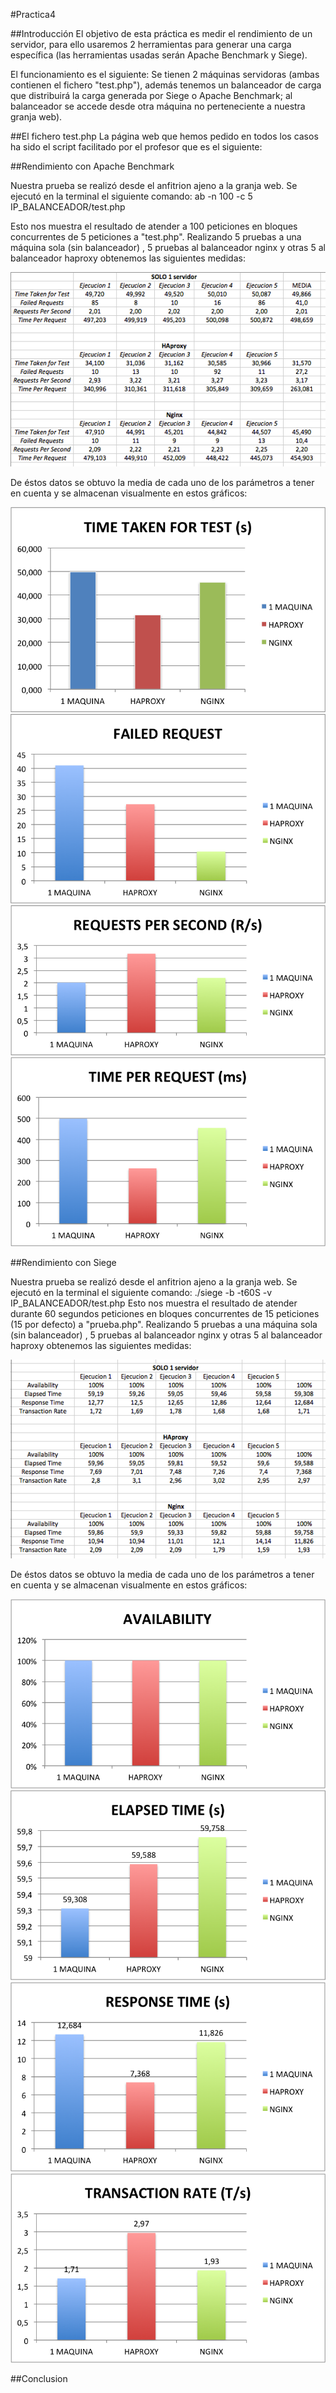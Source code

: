#Practica4


##Introducción
El objetivo de esta práctica es medir el rendimiento de un servidor, para ello usaremos 2 herramientas para generar una
carga específica (las herramientas usadas serán Apache Benchmark y Siege).

El funcionamiento es el siguiente: Se tienen 2 máquinas servidoras (ambas contienen el fichero "test.php"), además tenemos un balanceador de carga que distribuirá la carga generada por Siege o Apache
Benchmark; al balanceador se accede desde otra máquina no perteneciente a nuestra granja web).

##El fichero test.php
La página web que hemos pedido en todos los casos ha sido el script facilitado por el profesor que es el siguiente:

<?php
$tiempo_inicio = microtime(true);
for ($i=0; $i<3000000; $i++){
$a = $i * $i;
$b = $a ‐ $i;
$c = $a / $b;
$d = 1 / $c;
}
$tiempo_fin = microtime(true);
echo "Tiempo empleado: " . round($tiempo_fin ‐ $tiempo_inicio, 4) ;
?>


##Rendimiento con Apache Benchmark

Nuestra prueba se realizó desde el anfitrion ajeno a la granja web. Se ejecutó en la terminal el siguiente comando:
ab -n 100 -c 5 IP_BALANCEADOR/test.php

Esto nos muestra el resultado de atender a 100 peticiones en bloques concurrentes de 5 peticiones a "test.php".
Realizando 5 pruebas a una máquina sola (sin balanceador) , 5 pruebas al balanceador nginx y otras 5 al balanceador haproxy obtenemos las siguientes medidas:
 
![imagen](https://github.com/ninnyg/SWAP2016/blob/master/practicas/Practica4/excel1.png)

De éstos datos se obtuvo la media de cada uno de los parámetros a tener en cuenta y se almacenan visualmente en estos gráficos:

![imagen](https://github.com/ninnyg/SWAP2016/blob/master/practicas/Practica4/tkft.png)
![imagen](https://github.com/ninnyg/SWAP2016/blob/master/practicas/Practica4/fr.png)
![imagen](https://github.com/ninnyg/SWAP2016/blob/master/practicas/Practica4/rps.png)
![imagen](https://github.com/ninnyg/SWAP2016/blob/master/practicas/Practica4/tpr.png)



##Rendimiento con Siege

Nuestra prueba se realizó desde el anfitrion ajeno a la granja web. Se ejecutó en la terminal el siguiente comando:
./siege -b -t60S -v IP_BALANCEADOR/test.php
Esto nos muestra el resultado de atender durante 60 segundos peticiones en bloques concurrentes de 15 peticiones (15 por defecto) a "prueba.php".
Realizando 5 pruebas a una máquina sola (sin balanceador) , 5 pruebas al balanceador nginx y otras 5 al balanceador haproxy obtenemos las siguientes medidas:

![imagen](https://github.com/ninnyg/SWAP2016/blob/master/practicas/Practica4/excel2.png)

De éstos datos se obtuvo la media de cada uno de los parámetros a tener en cuenta y se almacenan visualmente en estos
gráficos:

![imagen](https://github.com/ninnyg/SWAP2016/blob/master/practicas/Practica4/av.png)
![imagen](https://github.com/ninnyg/SWAP2016/blob/master/practicas/Practica4/ep.png)
![imagen](https://github.com/ninnyg/SWAP2016/blob/master/practicas/Practica4/rp.png)
![imagen](https://github.com/ninnyg/SWAP2016/blob/master/practicas/Practica4/tr.png)


##Conclusion

